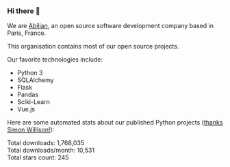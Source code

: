 ### Hi there 👋

We are [Abilian](https://abilian.com/), an open source software development company based in Paris, France.

This organisation contains most of our open source projects.

Our favorite technologies include:

- Python 3
- SQLAlchemy
- Flask
- Pandas
- Sciki-Learn
- Vue.js

Here are some automated stats about our published Python projects
([thanks Simon Willison!][sw-post]):

<!--marker-->
Total downloads: 1,768,035<br>
Total downloads/month: 10,531<br>
Total stars count: 245
<!--end-->

[sw-post]: https://simonwillison.net/2020/Jul/10/self-updating-profile-readme/